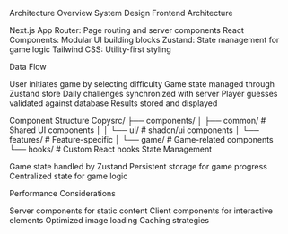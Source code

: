 Architecture Overview
System Design
Frontend Architecture

Next.js App Router: Page routing and server components
React Components: Modular UI building blocks
Zustand: State management for game logic
Tailwind CSS: Utility-first styling

Data Flow

User initiates game by selecting difficulty
Game state managed through Zustand store
Daily challenges synchronized with server
Player guesses validated against database
Results stored and displayed

Component Structure
Copysrc/
├── components/
│   ├── common/         # Shared UI components
│   │   └── ui/         # shadcn/ui components
│   └── features/       # Feature-specific
│       └── game/       # Game-related components
└── hooks/              # Custom React hooks
State Management

Game state handled by Zustand
Persistent storage for game progress
Centralized state for game logic

Performance Considerations

Server components for static content
Client components for interactive elements
Optimized image loading
Caching strategies